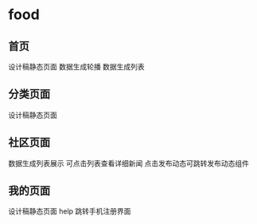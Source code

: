 # food

## 首页

设计稿静态页面
数据生成轮播
数据生成列表

## 分类页面

设计稿静态页面

## 社区页面

数据生成列表展示
可点击列表查看详细新闻
点击发布动态可跳转发布动态组件

## 我的页面

设计稿静态页面
help 跳转手机注册界面